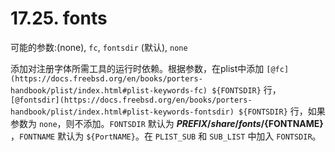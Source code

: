 # 17.25. fonts

可能的参数:(none), `fc`, `fontsdir` (默认), `none`

添加对注册字体所需工具的运行时依赖。根据参数，在plist中添加 `[@fc](https://docs.freebsd.org/en/books/porters-handbook/plist/index.html#plist-keywords-fc) ${FONTSDIR}` 行，`[@fontsdir](https://docs.freebsd.org/en/books/porters-handbook/plist/index.html#plist-keywords-fontsdir) ${FONTSDIR}` 行，如果参数为 `none`，则不添加。`FONTSDIR` 默认为 **${PREFIX}/share/fonts/${FONTNAME}** ，`FONTNAME` 默认为 `${PortNAME}`。在 `PLIST_SUB` 和 `SUB_LIST` 中加入 `FONTSDIR`。
